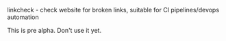 linkcheck - check website for broken links, suitable for CI pipelines/devops automation

This is pre alpha. Don't use it yet.

